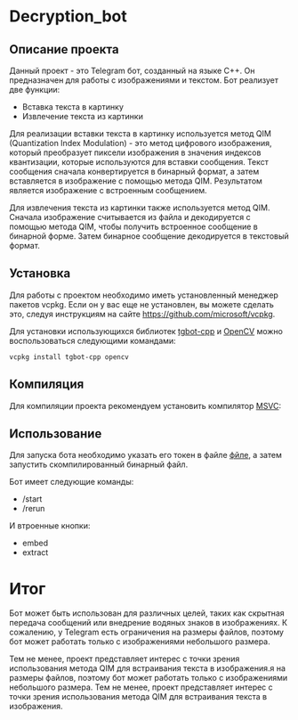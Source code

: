 # Decryption_bot

## Описание проекта
Данный проект - это Telegram бот, созданный на языке C++. Он предназначен для работы с изображениями и текстом. Бот реализует две функции:

* Вставка текста в картинку
* Извлечение текста из картинки

Для реализации вставки текста в картинку используется метод QIM (Quantization Index Modulation) - это метод цифрового изображения, который преобразует пиксели изображения в значения индексов квантизации, которые используются для вставки сообщения. Текст сообщения сначала конвертируется в бинарный формат, а затем вставляется в изображение с помощью метода QIM. Результатом является изображение с встроенным сообщением.

Для извлечения текста из картинки также используется метод QIM. Сначала изображение считывается из файла и декодируется с помощью метода QIM, чтобы получить встроенное сообщение в бинарной форме. Затем бинарное сообщение декодируется в текстовый формат.

## Установка
Для работы с проектом необходимо иметь установленный менеджер пакетов vcpkg. Если он у вас еще не установлен, вы можете сделать это, следуя инструкциям на сайте https://github.com/microsoft/vcpkg.

Для установки использующихся библиотек [tgbot-cpp](https://github.com/reo7sp/tgbot-cpp.git) и [OpenCV](https://opencv.org/) можно воспользоваться следующими командами:
```
vcpkg install tgbot-cpp opencv
```

## Компиляция
Для компиляции проекта рекомендуем установить компилятор [MSVC](https://visualstudio.microsoft.com/ru/vs/features/cplusplus/):

## Использование
Для запуска бота необходимо указать его токен в файле [фйле](https://github.com/mmmaxonchik/Decryption_bot/blob/main/Decryption_App.cpp), а затем запустить скомпилированный бинарный файл.

Бот имеет следующие команды:
- /start
- /rerun

И втроенные кнопки:
- embed
- extract

# Итог
Бот может быть использован для различных целей, таких как скрытная передача сообщений или внедрение водяных знаков в изображениях. К сожалению, у Telegram есть ограничения на размеры файлов, поэтому бот может работать только с изображениями небольшого размера. 

Тем не менее, проект представляет интерес с точки зрения использования метода QIM для встраивания текста в изображения.я на размеры файлов, поэтому бот может работать только с изображениями небольшого размера. Тем не менее, проект представляет интерес с точки зрения использования метода QIM для встраивания текста в изображения.
